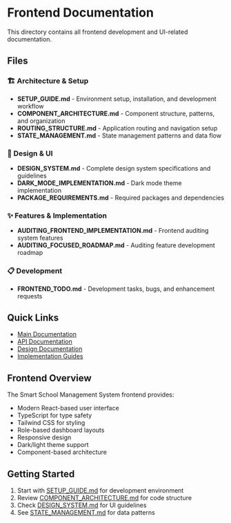 # Frontend Documentation

This directory contains all frontend development and UI-related documentation.

## Files

### 🏗️ Architecture & Setup

- **SETUP_GUIDE.md** - Environment setup, installation, and development workflow
- **COMPONENT_ARCHITECTURE.md** - Component structure, patterns, and organization
- **ROUTING_STRUCTURE.md** - Application routing and navigation setup
- **STATE_MANAGEMENT.md** - State management patterns and data flow

### 🎨 Design & UI

- **DESIGN_SYSTEM.md** - Complete design system specifications and guidelines
- **DARK_MODE_IMPLEMENTATION.md** - Dark mode theme implementation
- **PACKAGE_REQUIREMENTS.md** - Required packages and dependencies

### ✨ Features & Implementation

- **AUDITING_FRONTEND_IMPLEMENTATION.md** - Frontend auditing system features
- **AUDITING_FOCUSED_ROADMAP.md** - Auditing feature development roadmap

### 📋 Development

- **FRONTEND_TODO.md** - Development tasks, bugs, and enhancement requests

## Quick Links

- [Main Documentation](../README.md)
- [API Documentation](../api/)
- [Design Documentation](../design/)
- [Implementation Guides](../implementation/)

## Frontend Overview

The Smart School Management System frontend provides:

- Modern React-based user interface
- TypeScript for type safety
- Tailwind CSS for styling
- Role-based dashboard layouts
- Responsive design
- Dark/light theme support
- Component-based architecture

## Getting Started

1. Start with [SETUP_GUIDE.md](./SETUP_GUIDE.md) for development environment
2. Review [COMPONENT_ARCHITECTURE.md](./COMPONENT_ARCHITECTURE.md) for code structure
3. Check [DESIGN_SYSTEM.md](./DESIGN_SYSTEM.md) for UI guidelines
4. See [STATE_MANAGEMENT.md](./STATE_MANAGEMENT.md) for data patterns
